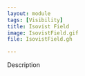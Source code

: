 ```yaml
---
layout: module
tags: [Visibility]
title: Isovist Field
image: IsovistField.gif
file: IsovistField.gh

---
```


Description